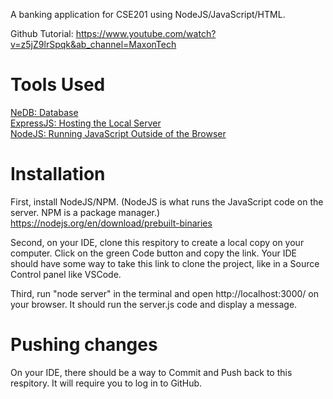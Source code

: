 A banking application for CSE201 using NodeJS/JavaScript/HTML.

Github Tutorial: https://www.youtube.com/watch?v=z5jZ9lrSpqk&ab_channel=MaxonTech

# Tools Used

[NeDB: Database](https://github.com/louischatriot/nedb) \
[ExpressJS: Hosting the Local Server](https://expressjs.com/) \
[NodeJS: Running JavaScript Outside of the Browser](https://nodejs.org/en)

# Installation
First, install NodeJS/NPM.
(NodeJS is what runs the JavaScript code on the server. 
NPM is a package manager.)
https://nodejs.org/en/download/prebuilt-binaries

Second, on your IDE, clone this respitory to create a local copy on your computer. Click on the green Code
button and copy the link. Your IDE should have some way to take this
link to clone the project, like in a Source Control panel like VSCode.

Third, run "node server" in the terminal and open http://localhost:3000/
on your browser. It should run the server.js code and display a message.

# Pushing changes

On your IDE, there should be a way to Commit and Push back to 
this respitory. It will require you to log in to GitHub.

